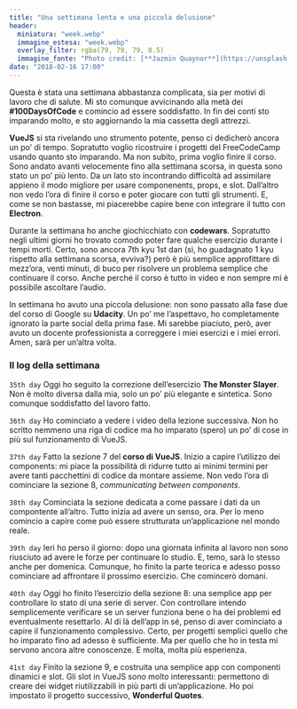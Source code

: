 ```yaml
---
title: "Una settimana lenta e una piccola delusione"
header:
  miniatura: "week.webp"
  immagine_estesa: "week.webp"
  overlay_filter: rgba(79, 79, 79, 0.5)
  immagine_fonte: "Photo credit: [**Jazmin Quaynor**](https://unsplash.com/@jazminantoinette)"
date: "2018-02-16 17:00"
---
```


Questa è stata una settimana abbastanza complicata, sia per motivi di lavoro che di salute. Mi sto comunque avvicinando alla metà dei **#100DaysOfCode** e comincio ad essere soddisfatto. In fin dei conti sto imparando molto, e sto aggiornando la mia cassetta degli attrezzi.

**VueJS** si sta rivelando uno strumento potente, penso ci dedicherò ancora un po’ di tempo. Sopratutto voglio ricostruire i progetti del FreeCodeCamp usando quanto sto imparando. Ma non subito, prima voglio finire il corso. Sono andato avanti velocemente fino alla settimana scorsa, in questa sono stato un po’ più lento. Da un lato sto incontrando difficoltà ad assimilare appieno il modo migliore per usare componenents, props, e slot. Dall’altro non vedo l’ora di finire il corso e poter giocare con tutti gli strumenti. E, come se non bastasse, mi piacerebbe capire bene con integrare il tutto con **Electron**.

Durante la settimana ho anche giochicchiato con **codewars**. Sopratutto negli ultimi giorni ho trovato comodo poter fare qualche esercizio durante i tempi morti. Certo, sono ancora 7th kyu 1st dan (sì, ho guadagnato 1 kyu rispetto alla settimana scorsa, evviva?) però è più semplice approfittare di mezz’ora, venti minuti, di buco per risolvere un problema semplice che continuare il corso. Anche perché il corso è tutto in video e non sempre mi è possibile ascoltare l’audio.

In settimana ho avuto una piccola delusione: non sono passato alla fase due del corso di Google su **Udacity**. Un po’ me l’aspettavo, ho completamente ignorato la parte social della prima fase. Mi sarebbe piaciuto, però, aver avuto un docente professionista a correggere i miei esercizi e i miei errori. Amen, sarà per un’altra volta.

### Il log della settimana

`35th day` Oggi ho seguito la correzione dell’esercizio **The Monster Slayer**. Non è molto diversa dalla mia, solo un po’ più elegante e sintetica. Sono comunque soddisfatto del lavoro fatto.

`36th day` Ho cominciato a vedere i video della lezione successiva. Non ho scritto nemmeno una riga di codice ma ho imparato (spero) un po’ di cose in più sul funzionamento di VueJS.

`37th day` Fatto la sezione 7 del **corso di VueJS**. Inizio a capire l’utilizzo dei components: mi piace la possibilità di ridurre tutto ai minimi termini per avere tanti pacchettini di codice da montare assieme. Non vedo l’ora di cominciare la sezione 8, _communicating between components_.

`38th day` Cominciata la sezione dedicata a come passare i dati da un compontente all’altro. Tutto inizia ad avere un senso, ora. Per lo meno comincio a capire come può essere strutturata un’applicazione nel mondo reale.

`39th day` Ieri ho perso il giorno: dopo una giornata infinita al lavoro non sono riusciuto ad avere le forze per continuare lo studio. E, temo, sarà lo stesso anche per domenica. Comunque, ho finito la parte teorica e adesso posso cominciare ad affrontare il prossimo esercizio. Che comincerò domani.

`40th day` Oggi ho finito l’esercizio della sezione 8: una semplice app per controllare lo stato di una serie di server. Con controllare intendo semplicemente verificare se un server funziona bene o ha dei problemi ed eventualmente resettarlo. Al di là dell’app in sé, penso di aver cominciato a capire il funzionamento complessivo. Certo, per progetti semplici quello che ho imparato fino ad adesso è sufficiente. Ma per quello che ho in testa mi servono ancora altre conoscenze. E molta, molta più esperienza.

`41st day` Finito la sezione 9, e costruita una semplice app con componenti dinamici e slot. Gli slot in VueJS sono molto interessanti: permettono di creare dei widget riutilizzabili in più parti di un’applicazione. Ho poi impostato il progetto successivo, **Wonderful Quotes**.
